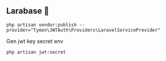 ## Larabase 🦪

```
php artisan vendor:publish --provider="Tymon\JWTAuth\Providers\LaravelServiceProvider"
```
Gen jwt key secret env
```
php artisan jwt:secret
```

